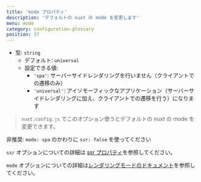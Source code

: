 ```yaml
---
title: 'mode プロパティ'
description: 'デフォルトの nuxt の mode を変更します'
menu: mode
category: configuration-glossary
position: 17
---
```


- 型: `string`
  - デフォルト: `universal`
  - 設定できる値:
    - `'spa'`: サーバーサイドレンダリングを行いません（クライアントでの遷移のみ）
    - `'universal'`: アイソモーフィックなアプリケーション（サーバーサイドレンダリングに加え、クライアントでの遷移を行う）になります

> `nuxt.config.js` でこのオプション使うとデフォルトの nuxt の mode を変更できます。

<base-alert type="warning">

非推奨: `mode: spa` のかわりに `ssr: false` を使ってください

</base-alert>

<base-alert type="next">

`ssr` オプションについての詳細は [ssr プロパティ](/docs/2.x/configuration-glossary/configuration-ssr)を参照してください。

</base-alert>

<base-alert type="next">

`mode` オプションについての詳細は[レンダリングモードのドキュメント](/docs/2.x/x/features/rendering-modes)を参照してください。

</base-alert>
